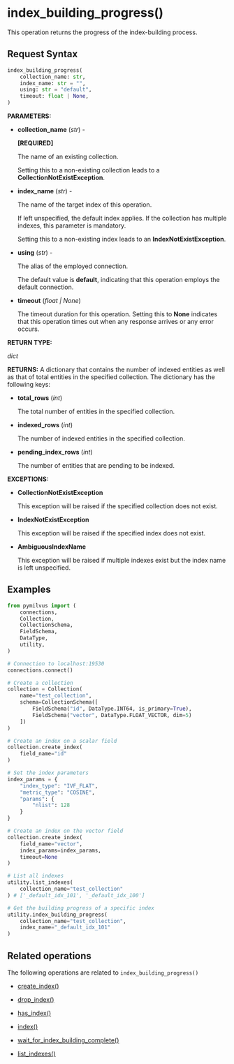 # index_building_progress()

This operation returns the progress of the index-building process.

## Request Syntax

```python
index_building_progress(
    collection_name: str,
    index_name: str = "",
    using: str = "default",
    timeout: float | None,
)
```

__PARAMETERS:__

- __collection_name__ (_str_) -

    __[REQUIRED]__

    The name of an existing collection.

    Setting this to a non-existing collection leads to a __CollectionNotExistException__.

- __index_name__ (_str_) -

    The name of the target index of this operation.

    If left unspecified, the default index applies. If the collection has multiple indexes, this parameter is mandatory.

    Setting this to a non-existing index leads to an __IndexNotExistException__.

- __using__ (_str_) - 

    The alias of the employed connection.

    The default value is __default__, indicating that this operation employs the default connection.

- __timeout__ (_float _|_ None_)  

    The timeout duration for this operation. Setting this to __None__ indicates that this operation times out when any response arrives or any error occurs.

__RETURN TYPE:__

_dict_

__RETURNS:__
A dictionary that contains the number of indexed entities as well as that of total entities in the specified collection.
The dictionary has the following keys:

- __total_rows__ (_int_)

    The total number of entities in the specified collection.

- __indexed_rows__ (_int_)

    The number of indexed entities in the specified collection.

- __pending_index_rows__ (_int_)

    The number of entities that are pending to be indexed.

__EXCEPTIONS:__

- __CollectionNotExistException__

    This exception will be raised if the specified collection does not exist.

- __IndexNotExistException__

    This exception will be raised if the specified index does not exist.

- __AmbiguousIndexName__

    This exception will be raised if multiple indexes exist but the index name is left unspecified.

## Examples

```python
from pymilvus import (
    connections, 
    Collection, 
    CollectionSchema, 
    FieldSchema, 
    DataType, 
    utility,
)

# Connection to localhost:19530
connections.connect()

# Create a collection
collection = Collection(
    name="test_collection",
    schema=CollectionSchema([
        FieldSchema("id", DataType.INT64, is_primary=True),
        FieldSchema("vector", DataType.FLOAT_VECTOR, dim=5)
    ])
)

# Create an index on a scalar field
collection.create_index(
    field_name="id"
)

# Set the index parameters
index_params = {
    "index_type": "IVF_FLAT",
    "metric_type": "COSINE",
    "params": {
        "nlist": 128
    }
}

# Create an index on the vector field
collection.create_index(
    field_name="vector", 
    index_params=index_params, 
    timeout=None
)

# List all indexes
utility.list_indexes(
    collection_name="test_collection"
) # ['_default_idx_101', '_default_idx_100']

# Get the building progress of a specific index
utility.index_building_progress(
    collection_name="test_collection",
    index_name="_default_idx_101"
)
```

## Related operations

The following operations are related to `index_building_progress()`

- [create_index()](./Collection/create_index.md)

- [drop_index()](./Collection/drop_index.md)

- [has_index()](./Collection/has_index.md)

- [index()](./Collection/index.md)

- [wait_for_index_building_complete()](./wait_for_index_building_complete.md)

- [list_indexes()](./list_indexes.md)

